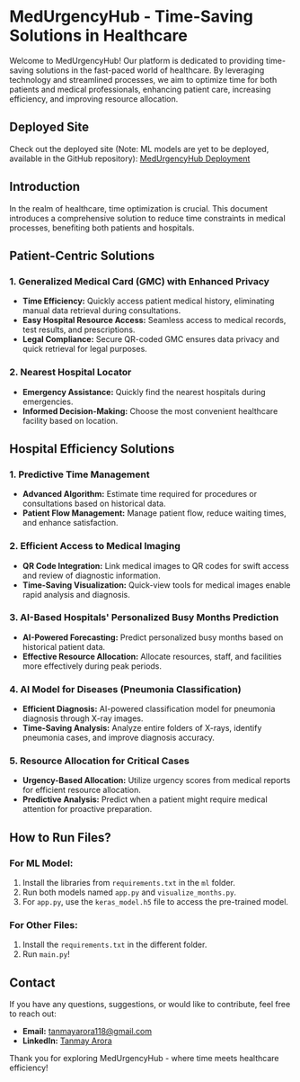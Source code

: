 # MedUrgencyHub - Time-Saving Solutions in Healthcare

Welcome to MedUrgencyHub! Our platform is dedicated to providing time-saving solutions in the fast-paced world of healthcare. By leveraging technology and streamlined processes, we aim to optimize time for both patients and medical professionals, enhancing patient care, increasing efficiency, and improving resource allocation.

## Deployed Site

Check out the deployed site (Note: ML models are yet to be deployed, available in the GitHub repository):
[MedUrgencyHub Deployment](https://medurgencyhub.onrender.com/)

## Introduction

In the realm of healthcare, time optimization is crucial. This document introduces a comprehensive solution to reduce time constraints in medical processes, benefiting both patients and hospitals.

## Patient-Centric Solutions

### 1. Generalized Medical Card (GMC) with Enhanced Privacy

- **Time Efficiency:** Quickly access patient medical history, eliminating manual data retrieval during consultations.
- **Easy Hospital Resource Access:** Seamless access to medical records, test results, and prescriptions.
- **Legal Compliance:** Secure QR-coded GMC ensures data privacy and quick retrieval for legal purposes.

### 2. Nearest Hospital Locator

- **Emergency Assistance:** Quickly find the nearest hospitals during emergencies.
- **Informed Decision-Making:** Choose the most convenient healthcare facility based on location.

## Hospital Efficiency Solutions

### 1. Predictive Time Management

- **Advanced Algorithm:** Estimate time required for procedures or consultations based on historical data.
- **Patient Flow Management:** Manage patient flow, reduce waiting times, and enhance satisfaction.

### 2. Efficient Access to Medical Imaging

- **QR Code Integration:** Link medical images to QR codes for swift access and review of diagnostic information.
- **Time-Saving Visualization:** Quick-view tools for medical images enable rapid analysis and diagnosis.

### 3. AI-Based Hospitals' Personalized Busy Months Prediction

- **AI-Powered Forecasting:** Predict personalized busy months based on historical patient data.
- **Effective Resource Allocation:** Allocate resources, staff, and facilities more effectively during peak periods.

### 4. AI Model for Diseases (Pneumonia Classification)

- **Efficient Diagnosis:** AI-powered classification model for pneumonia diagnosis through X-ray images.
- **Time-Saving Analysis:** Analyze entire folders of X-rays, identify pneumonia cases, and improve diagnosis accuracy.

### 5. Resource Allocation for Critical Cases

- **Urgency-Based Allocation:** Utilize urgency scores from medical reports for efficient resource allocation.
- **Predictive Analysis:** Predict when a patient might require medical attention for proactive preparation.

## How to Run Files?

### For ML Model:

1. Install the libraries from `requirements.txt` in the `ml` folder.
2. Run both models named `app.py` and `visualize_months.py`.
3. For `app.py`, use the `keras_model.h5` file to access the pre-trained model.

### For Other Files:

1. Install the `requirements.txt` in the different folder.
2. Run `main.py`!

## Contact

If you have any questions, suggestions, or would like to contribute, feel free to reach out:

- **Email:** [tanmayarora118@gmail.com](mailto:tanmayarora118@gmail.com)
- **LinkedIn:** [Tanmay Arora](https://www.linkedin.com/in/tanmaycode1)

Thank you for exploring MedUrgencyHub - where time meets healthcare efficiency!
